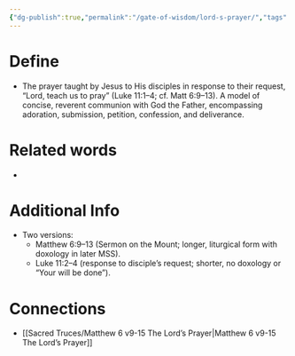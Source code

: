 ```yaml
---
{"dg-publish":true,"permalink":"/gate-of-wisdom/lord-s-prayer/","tags":["#GateWisdom","L","P"]}
---
```


# Define
- The prayer taught by Jesus to His disciples in response to their request, “Lord, teach us to pray” (Luke 11:1–4; cf. Matt 6:9–13). A model of concise, reverent communion with God the Father, encompassing adoration, submission, petition, confession, and deliverance.

# Related words
- 

# Additional Info
- Two versions:
    - Matthew 6:9–13 (Sermon on the Mount; longer, liturgical form with doxology in later MSS).
    - Luke 11:2–4 (response to disciple’s request; shorter, no doxology or “Your will be done”).

# Connections
- [[Sacred Truces/Matthew 6 v9-15 The Lord’s Prayer\|Matthew 6 v9-15 The Lord’s Prayer]]

